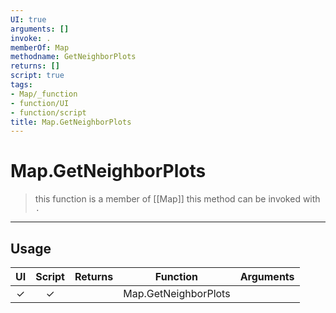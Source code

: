 ```yaml
---
UI: true
arguments: []
invoke: .
memberOf: Map
methodname: GetNeighborPlots
returns: []
script: true
tags:
- Map/_function
- function/UI
- function/script
title: Map.GetNeighborPlots
---
```

# Map.GetNeighborPlots
> this function is a member of [[Map]]
> this method can be invoked with `.`
-----
## Usage
|  UI | Script | Returns | Function | Arguments |
|:---:|:------:|-------:|:--------:|:---------|
|✓|✓||Map.GetNeighborPlots||
